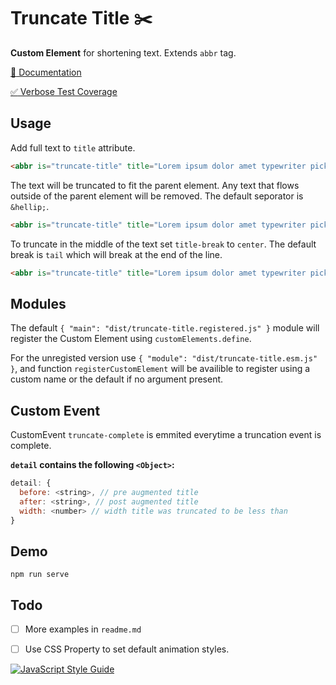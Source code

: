 # Truncate Title :scissors:

**Custom Element** for shortening text. Extends `abbr` tag.

[:book: Documentation](https://github.com/TravisMullen/truncate-title/blob/master/documentation.md)

[:white_check_mark: Verbose Test Coverage](https://github.com/TravisMullen/truncate-title/blob/master/test/truncate-title.spec.js)

## Usage

Add full text to `title` attribute.

```html
<abbr is="truncate-title" title="Lorem ipsum dolor amet typewriter pickled iPhone hella occupy neutra tattooed vinyl drinking vinegar ennui."></abbr>
```

The text will be truncated to fit the parent element. Any text that flows outside of the parent element will be removed. The default seporator is `&hellip;`. 

```html
<abbr is="truncate-title" title="Lorem ipsum dolor amet typewriter pickled iPhone hella occupy neutra tattooed vinyl drinking vinegar ennui.">Medium Lorem ipsum dolor amet typewriter pickled iPho …</abbr>
```
To truncate in the middle of the text set `title-break` to `center`. The default break is `tail` which will break at the end of the line.

```html
<abbr is="truncate-title" title="Lorem ipsum dolor amet typewriter pickled iPhone hella occupy neutra tattooed vinyl drinking vinegar ennui." title-break="tail">Medium Lorem ipsum dolor a … yl drinking vinegar ennui.</abbr>
```

## Modules

The default `{ "main": "dist/truncate-title.registered.js" }` module will register the Custom Element using `customElements.define`.

For the unregisted version use `{ "module": "dist/truncate-title.esm.js" }`, and function `registerCustomElement` will be availible to register using a custom name or the default if no argument present.

## Custom Event

CustomEvent `truncate-complete` is emmited everytime a truncation event is complete. 

**`detail` contains the following `<Object>`:**
```js
detail: { 
  before: <string>, // pre augmented title
  after: <string>, // post augmented title
  width: <number> // width title was truncated to be less than
}
```

## Demo

`npm run serve`


## Todo

- [ ] More examples in `readme.md`
- [ ] Use CSS Property to set default animation styles.



[![JavaScript Style Guide](https://cdn.rawgit.com/standard/standard/master/badge.svg)](https://github.com/standard/standard)
